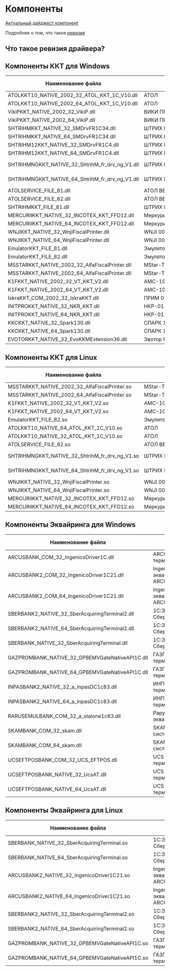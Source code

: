 # Компоненты #

[Актуальный дайджест компонент](https://disk.yandex.ru/i/dUyvw7co3Ctj-g)

Подробнее о том, что такое [ревизия](connecting.md#что-такое-ревизия-драйвера) 


## Что такое ревизия драйвера? ##

## **Компоненты ККТ для Windows** ##


 Наименование файла | Оборудование | Разрядность клиента 1с | Ревизия | Версия
---------|----------|---------|---------|---------
ATOLKKT10\_NATIVE\_2002\_32\_ATOL\_KKT\_1C\_V10.dll | АТОЛ | 32x | 4000 | 10.10.0.0
ATOLKKT10\_NATIVE\_2002\_64\_ATOL\_KKT\_1C\_V10.dll | АТОЛ | 64x | 4000 | 10.10.0.0
VikiPKKT\_NATIVE\_2002\_32\_VikiP.dll | ВИКИ ПРИНТ\ ПИРИТ | 32x | 4001 | 2.2.0.3
VikiPKKT\_NATIVE\_2002\_64\_VikiP.dll | ВИКИ ПРИНТ\ ПИРИТ | 64x | 4001 | 2.2.0.3
SHTRIHMKKT\_NATIVE\_32\_SMDrvFR1C34.dll | ШТРИХ М | 32x | 3004 | 4.16.0.874
SHTRIHMKKT\_NATIVE\_64\_SMDrvFR1C34.dll | ШТРИХ М | 64x | 3004 | 4.16.0.874
SHTRIHM12KKT\_NATIVE\_32\_SMDrvFR1C4.dll | ШТРИХ М ФФД 1.2 | 32x | 4001 | 5.17.0.989
SHTRIHM12KKT\_NATIVE\_64\_SMDrvFR1C4.dll | ШТРИХ М ФФД 1.2 | 64x | 4001 | 5.17.0.989
SHTRIHMNGKKT\_NATIVE\_32\_ShtrihM\_fr\_drv\_ng\_V1.dll | ШТРИХ М NG | 32x | 4000 | 0.1.3.135/1.6.0-21
SHTRIHMNGKKT\_NATIVE\_64\_ShtrihM\_fr\_drv\_ng\_V1.dll | ШТРИХ М NG | 64x | 4000 | 0.1.3.135/1.6.0-21
ATOLSERVICE\_FILE\_81.dll | АТОЛ ВЕБ-СЕРВИС | 32x | 3002 | 1.31
ATOLSERVICE\_FILE\_82.dll | АТОЛ ВЕБ-СЕРВИС | 32x-64x | 3002 | 1.31
SHTRIHMKKT\_FILE\_81.dll | ШТРИХ М | 32x | 3002 | 1.0.1
MERCURIIKKT\_NATIVE\_32\_INCOTEX\_KKT\_FFD12.dll | Меркурий-115\119\130\180\185 | 32x | 3009 | 3.0.0.19
MERCURIIKKT\_NATIVE\_64\_INCOTEX\_KKT\_FFD12.dll | Меркурий-115\119\130\180\185 | 64x | 3009 | 3.0.0.19
WNJIKKT\_NATIVE\_32\_WnjiFiscalPrinter.dll | WNJI 003Ф | 32x | 3003 | 1.3.30
WNJIKKT\_NATIVE\_64\_WnjiFiscalPrinter.dll | WNJI 003Ф | 64x | 3003 | 1.3.30
EmulatorKKT\_FILE\_81.dll | Эмулятор | 32x | 3004 | 1.13
EmulatorKKT\_FILE\_82.dll | Эмулятор | 32x-64x | 3004 | 1.13
MSSTARKKT\_NATIVE\_2002\_32\_AlfaFiscalPrinter.dll | MStar-TK | 32x | 3009 | 1.6.3.0
MSSTARKKT\_NATIVE\_2002\_64\_AlfaFiscalPrinter.dll | MStar-TK | 64x | 3009 | 1.6.3.0
K1FKKT\_NATIVE\_2002\_32\_VT\_KKT\_V2.dll | АМС\-100Ф\\К1Ф | 32x | 3002 | 2.0.0.57
K1FKKT\_NATIVE\_2002\_64\_VT\_KKT\_V2.dll | АМС\-100Ф\\К1Ф | 64x | 3002 | 2.0.0.57
IskraKKT\_COM\_2002\_32\_IskraKKT.dll | ПРИМ 07\08\88\09Ф | 32x | 3005 | 3.0.1.6
INITPROKKT\_NATIVE\_32\_NKR\_KKT.dll | НКР-01-Ф | 32x | 3007 | 1.4.0.1
INITPROKKT\_NATIVE\_64\_NKR\_KKT.dll | НКР-01-Ф | 64x | 3007 | 1.4.0.1
KKCKKT\_NATIVE\_32\_Spark130.dll | СПАРК 115-Ф\СПАРК 130-Ф  | 32x | 3009 | 3.9.0.5
KKCKKT\_NATIVE\_64\_Spark130.dll | СПАРК 115-Ф\СПАРК 130-Ф  | 64x | 3009 | 3.9.0.5
EVOTORKKT\_NATIVE\_32\_EvoKKMExtension36.dll | Эвотор Power | 32x | 3006 | 1.9.412.3006


## **Компоненты ККТ для Linux** ##

 Наименование файла | Оборудование | Разрядность клиента 1с | Ревизия | Версия
---------|----------|---------|---------|---------
MSSTARKKT\_NATIVE\_2002\_32\_AlfaFiscalPrinter.so | MStar-TK | 32x | 3009 | 1.6.3.0
MSSTARKKT\_NATIVE\_2002\_64\_AlfaFiscalPrinter.so | MStar-TK | 64x | 3009 | 1.6.3.0
K1FKKT\_NATIVE\_2002\_32\_VT\_KKT\_V2.so | АМС\-100Ф\\К1Ф | 32x | 3002 | 2.0.0.57
K1FKKT\_NATIVE\_2002\_64\_VT\_KKT\_V2.so | АМС\-100Ф\\К1Ф | 64x | 3002 | 2.0.0.57
EmulatorKKT\_FILE\_82.so | Эмулятор | 32x-64x | 3004 | 1.13
ATOLKKT10\_NATIVE\_64\_ATOL\_KKT\_1C\_V10.so | АТОЛ | 64x | 4000 | 10.10.0.0
ATOLKKT10\_NATIVE\_32\_ATOL\_KKT\_1C\_V10.so | АТОЛ | 32x | 4000 | 10.10.0.0
ATOLSERVICE\_FILE\_82.so | АТОЛ ВЕБ-СЕРВИС | 32x-64x | 3002 | 1.31
SHTRIHMNGKKT\_NATIVE\_32\_ShtrihM\_fr\_drv\_ng\_V1.so | ШТРИХ М NG | 32x | 4000 | 0.1.3.135/1.6.0-21
SHTRIHMNGKKT\_NATIVE\_64\_ShtrihM\_fr\_drv\_ng\_V1.so | ШТРИХ М NG | 64x | 4000 | 0.1.3.135/1.6.0-21
WNJIKKT\_NATIVE\_32\_WnjiFiscalPrinter.so | WNJI 003Ф | 32x | 3003 | 1.3.30
WNJIKKT\_NATIVE\_64\_WnjiFiscalPrinter.so | WNJI 003Ф | 64x | 3003 | 1.3.30
MERCURIIKKT\_NATIVE\_32\_INCOTEX\_KKT\_FFD12.so | Меркурий-115\119\130\180\185 | 32x | 3009 | 3.0.0.19
MERCURIIKKT\_NATIVE\_64\_INCOTEX\_KKT\_FFD12.so | Меркурий-115\119\130\180\185 | 64x | 3009 | 3.0.0.19


## **Компоненты Эквайринга для Windows** ##

 Наименование файла | Оборудование | Разрядность клиента 1с | Ревизия | Версия
---------|----------|---------|---------|---------
ARCUSBANK\_COM\_32\_IngenicoDriver1C.dll | ARCUS2:Эквайринговые терминалы Ingenico | 32x | 2005 | 1.0.0.2
ARCUSBANK2\_COM\_32\_IngenicoDriver1C21.dll | Ingenico:Драйвер эквайринговой системы ARCUS 2.1 | 32x | 3009 | 2.1
ARCUSBANK2\_COM\_64\_IngenicoDriver1C21.dll | Ingenico:Драйвер эквайринговой системы ARCUS 2.1 | 64x | 3009 | 2.1
SBERBANK2\_NATIVE\_32\_SberAcquiringTerminal2.dll | 1С:Эквайринговые терминалы Сбербанк 2.Х | 32x | 4000 | 2.6.2.11
SBERBANK2\_NATIVE\_64\_SberAcquiringTerminal2.dll | 1С:Эквайринговые терминалы Сбербанк 2.Х | 64x | 4000 | 2.6.2.11
SBERBANK\_NATIVE\_32\_SberAcquiringTerminal.dll | 1С:Эквайринговые терминалы Сбербанк | 32x | 2001 | 1.0.2.2
GAZPROMBANK\_NATIVE\_32\_GPBEMVGateNativeAPI1C.dll | ГАЗПРОМБАНК:Эквайринговые терминалы | 32x | 4000 | 3.6.0.3q
GAZPROMBANK\_NATIVE\_64\_GPBEMVGateNativeAPI1C.dll | ГАЗПРОМБАНК:Эквайринговые терминалы | 64x | 4000 | 3.6.0.3q
INPASBANK2\_NATIVE\_32\_a\_inpasDC1c83.dll | ИНПАС:Эквайринговые терминалы UNIPOS(ФЗ-491) | 32x | 4000 | 1.1.17.28
INPASBANK2\_NATIVE\_64\_a\_inpasDC1c83.dll | ИНПАС:Эквайринговые терминалы UNIPOS(ФЗ-491) | 64x | 4000 | 1.1.17.28
RARUSEMULBANK\_COM\_32\_a\_stalone1c83.dll | Рарус: Эмулятор эквайрингового терминала | 32x | 2002 | 1.1.1.2
SKAMBANK\_COM\_32\_skam.dll | SKAM-1C: Эквайринговые системы | 32x | 3003 | 1.0.7
SKAMBANK\_COM\_64\_skam.dll | SKAM-1C: Эквайринговые системы | 64x | 3003 | 1.0.7
UCSEFTPOSBANK\_COM\_32\_UCS\_EFTPOS.dll | UCS-EFTPOS:Эквайринговые терминалы | 32x | 1001 | 1.0.8.3
UCSEFTPOSBANK\_NATIVE\_32\_UcsAT.dll | UCS-EFTPOS:Эквайринговые терминалы | 32x | 3007 | 1.3.4
UCSEFTPOSBANK\_NATIVE\_64\_UcsAT.dll | UCS-EFTPOS:Эквайринговые терминалы | 64x | 3007 | 1.3.4


## **Компоненты Эквайринга для Linux** ##

 Наименование файла | Оборудование | Разрядность клиента 1с | Ревизия | Версия
---------|----------|---------|---------|---------
SBERBANK\_NATIVE\_32\_SberAcquiringTerminal.so | 1С:Эквайринговые терминалы Сбербанк | 32x | 2001 | 1.0.2.2
SBERBANK\_NATIVE\_64\_SberAcquiringTerminal.so | 1С:Эквайринговые терминалы Сбербанк | 64x | 2001 | 1.0.2.2
ARCUSBANK2\_NATIVE\_32\_IngenicoDriver1C21.so | Ingenico:Драйвер эквайринговой системы ARCUS 2.1 | 32x | 3009 | 2.1
ARCUSBANK2\_NATIVE\_64\_IngenicoDriver1C21.so | Ingenico:Драйвер эквайринговой системы ARCUS 2.1 | 64x | 3009 | 2.1
SBERBANK2\_NATIVE\_32\_SberAcquiringTerminal2.so | 1С:Эквайринговые терминалы Сбербанк 2.Х | 32x | 4000 | 2.6.2.11
SBERBANK2\_NATIVE\_64\_SberAcquiringTerminal2.so | 1С:Эквайринговые терминалы Сбербанк 2.Х | 64x | 4000 | 2.6.2.11
GAZPROMBANK\_NATIVE\_32\_GPBEMVGateNativeAPI1C.so | ГАЗПРОМБАНК:Эквайринговые терминалы | 32x | 4000 | 3.6.0.3q
GAZPROMBANK\_NATIVE\_64\_GPBEMVGateNativeAPI1C.so | ГАЗПРОМБАНК:Эквайринговые терминалы | 64x | 4000 | 3.6.0.3q
